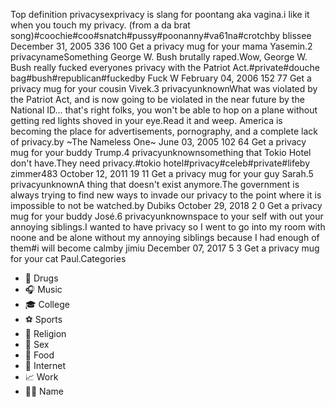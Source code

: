 Top definition privacysexprivacy is slang for poontang aka vagina.i like it when you touch my privacy. (from a da brat song)#coochie#coo#snatch#pussy#poonanny#va61na#crotchby blissee December 31, 2005 336 100 Get a privacy mug for your mama Yasemin.2 privacynameSomething George W. Bush brutally raped.Wow, George W. Bush really fucked everyones privacy with the Patriot Act.#private#douche bag#bush#republican#fuckedby Fuck W February 04, 2006 152 77 Get a privacy mug for your cousin Vivek.3 privacyunknownWhat was violated by the Patriot Act, and is now going to be violated in the near future by the National ID... that's right folks, you won't be able to hop on a plane without getting red lights shoved in your eye.Read it and weep. America is becoming the place for advertisements, pornography, and a complete lack of privacy.by ~The Nameless One~ June 03, 2005 102 64 Get a privacy mug for your buddy Trump.4 privacyunknownsomething that Tokio Hotel don't have.They need privacy.#tokio hotel#privacy#celeb#private#lifeby zimmer483 October 12, 2011 19 11 Get a privacy mug for your guy Sarah.5 privacyunknownA thing that doesn't exist anymore.The government is always trying to find new ways to invade our privacy to the point where it is impossible to not be watched.by Dubiks October 29, 2018 2 0 Get a privacy mug for your buddy José.6 privacyunknownspace to your self with out your annoying siblings.I wanted to have privacy so I went to go into my room with noone and be alone without my annoying siblings because I had enough of them#i will become calmby jimiu December 07, 2017 5 3 Get a privacy mug for your cat Paul.Categories

*   🚬 Drugs
*   🎧 Music
*   🎓 College
*   ⚽️ Sports
*   🙏 Religion
*   🍆 Sex
*   🍰 Food
*   💬 Internet
*   📈 Work
*   🙋🏽 Name